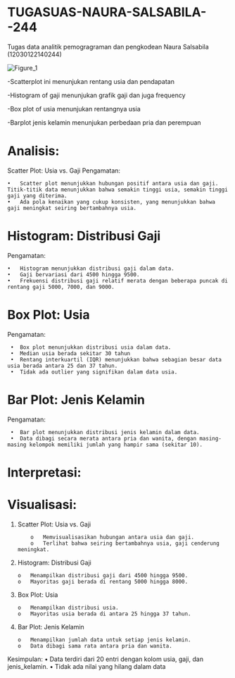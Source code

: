 # TUGASUAS-NAURA-SALSABILA--244

Tugas data analitik pemogragraman dan pengkodean Naura Salsabila (12030122140244)

![Figure_1](https://github.com/naurasalsabila06/TUGASUAS-NAURA-SALSABILA--244/assets/167267738/6453fa39-a6bd-412a-a6bc-3919421b5946)

-Scatterplot ini menunjukan rentang usia dan pendapatan

-Histogram of gaji menunjukan grafik gaji dan juga frequency

-Box plot of usia menunjukan rentangnya usia

-Barplot jenis kelamin menunjukan perbedaan pria dan perempuan

# Analisis:

Scatter Plot: Usia vs. Gaji
Pengamatan:

	•	Scatter plot menunjukkan hubungan positif antara usia dan gaji. Titik-titik data menunjukkan bahwa semakin tinggi usia, semakin tinggi gaji yang diterima. 
	•	Ada pola kenaikan yang cukup konsisten, yang menunjukkan bahwa gaji meningkat seiring bertambahnya usia.

# Histogram: Distribusi Gaji
Pengamatan:

	•	Histogram menunjukkan distribusi gaji dalam data.
	•	Gaji bervariasi dari 4500 hingga 9500.
	•	Frekuensi distribusi gaji relatif merata dengan beberapa puncak di rentang gaji 5000, 7000, dan 9000.

# Box Plot: Usia
Pengamatan:

	 •	Box plot menunjukkan distribusi usia dalam data.
	 •	Median usia berada sekitar 30 tahun
  	 •	Rentang interkuartil (IQR) menunjukkan bahwa sebagian besar data usia berada antara 25 dan 37 tahun.
  	 •	Tidak ada outlier yang signifikan dalam data usia.

# Bar Plot: Jenis Kelamin
Pengamatan:

	 •	Bar plot menunjukkan distribusi jenis kelamin dalam data.
	 •	Data dibagi secara merata antara pria dan wanita, dengan masing-masing kelompok memiliki jumlah yang hampir sama (sekitar 10).

# Interpretasi: 



# Visualisasi:
1.	Scatter Plot: Usia vs. Gaji
	
        	o	Memvisualisasikan hubungan antara usia dan gaji.
	        o	Terlihat bahwa seiring bertambahnya usia, gaji cenderung meningkat.
2. 	Histogram: Distribusi Gaji
	
		o	Menampilkan distribusi gaji dari 4500 hingga 9500.
		o	Mayoritas gaji berada di rentang 5000 hingga 8000.

3.	Box Plot: Usia
   
		o	Menampilkan distribusi usia.
		o	Mayoritas usia berada di antara 25 hingga 37 tahun.

4.	Bar Plot: Jenis Kelamin
   
		o	Menampilkan jumlah data untuk setiap jenis kelamin.
		o	Data dibagi sama rata antara pria dan wanita.
Kesimpulan:
•	Data terdiri dari 20 entri dengan kolom usia, gaji, dan jenis_kelamin.
•	Tidak ada nilai yang hilang dalam data



